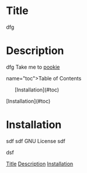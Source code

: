 # Title
dfg

# Description
dfg
<a name="pookie"></a>
Take me to [pookie](#pookie)

 name="toc">Table of Contents
<ul>[Installation](#toc)</ul>
[Installation](#toc)

# Installation
sdf
sdf
GNU License
sdf

dsf

[Title](#title)
[Description](#description)
[Installation](#installation)